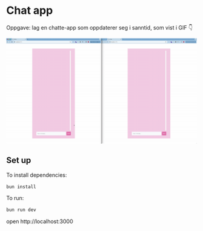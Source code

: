 # Chat app

Oppgave: lag en chatte-app som oppdaterer seg i sanntid, som vist i GIF 👇

![](./losning.gif)

## Set up

To install dependencies:

```sh
bun install
```

To run:

```sh
bun run dev
```

open http://localhost:3000
